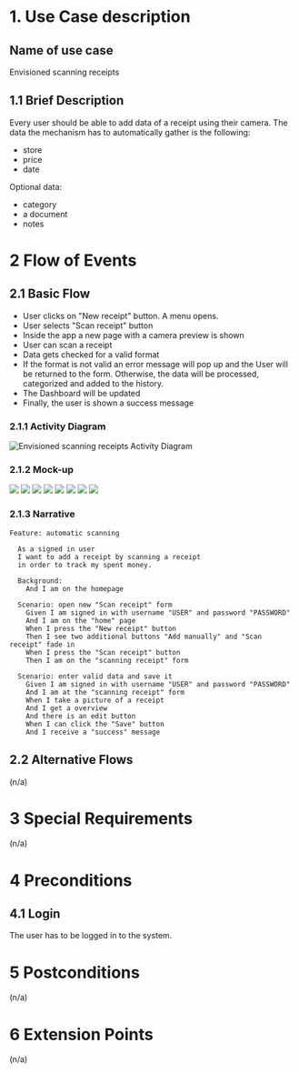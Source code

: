 # 1. Use Case description

## Name of use case

Envisioned scanning receipts

## 1.1 Brief Description

Every user should be able to add data of a receipt using their camera. The data the mechanism has to automatically gather is the following:

- store
- price
- date

Optional data:

- category
- a document
- notes

# 2 Flow of Events

## 2.1 Basic Flow

- User clicks on "New receipt" button. A menu opens.
- User selects "Scan receipt" button
- Inside the app a new page with a camera preview is shown
- User can scan a receipt
- Data gets checked for a valid format
- If the format is not valid an error message will pop up and the User will be returned to the form. Otherwise, the data will be processed, categorized and added to the history.
- The Dashboard will be updated
- Finally, the user is shown a success message

### 2.1.1 Activity Diagram

![Envisioned scanning receipts Activity Diagram](./scanning_data.drawio.svg)

### 2.1.2 Mock-up

![](./Slice%201.png)
![](./Slice%202.png)
![](./Slice%203.png)
![](./Slice%204.png)
![](./Slice%205.png)
![](./Slice%206.png)
![](./Slice%207.png)
![](./Slice%208.png)

### 2.1.3 Narrative

```gherkin
Feature: automatic scanning

  As a signed in user
  I want to add a receipt by scanning a receipt
  in order to track my spent money.

  Background:
    And I am on the homepage

  Scenario: open new "Scan receipt" form
    Given I am signed in with username "USER" and password "PASSWORD"
    And I am on the "home" page
    When I press the "New receipt" button
    Then I see two additional buttons "Add manually" and "Scan receipt" fade in
    When I press the "Scan receipt" button
    Then I am on the "scanning receipt" form

  Scenario: enter valid data and save it
    Given I am signed in with username "USER" and password "PASSWORD"
    And I am at the "scanning receipt" form
    When I take a picture of a receipt
    And I get a overview
    And there is an edit button
    When I can click the "Save" button
    And I receive a "success" message
```

## 2.2 Alternative Flows

(n/a)

# 3 Special Requirements

(n/a)

# 4 Preconditions

## 4.1 Login

The user has to be logged in to the system.

# 5 Postconditions

(n/a)

# 6 Extension Points

(n/a)
